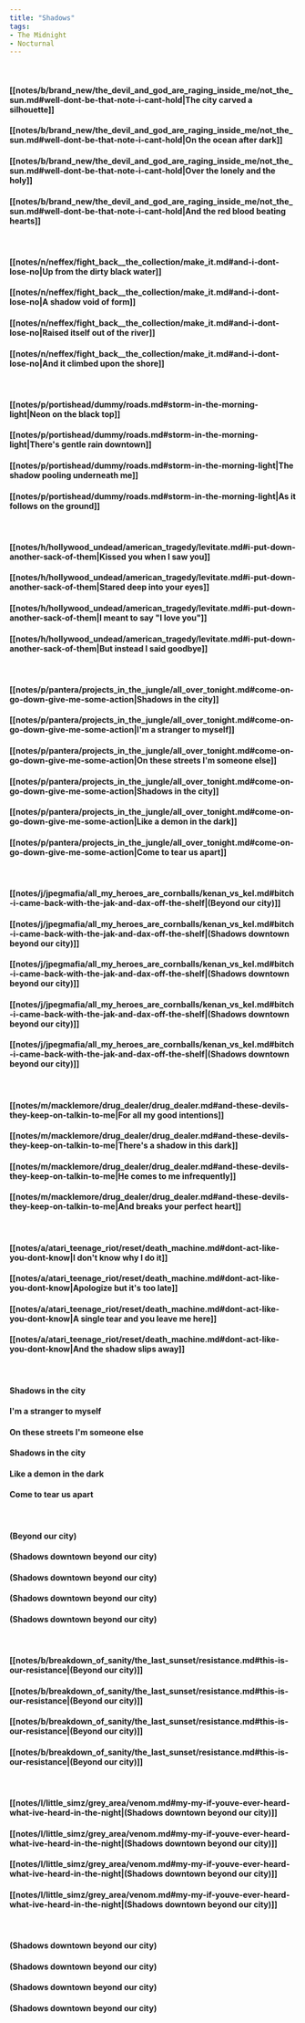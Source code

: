 ```yaml
---
title: "Shadows"
tags:
- The Midnight
- Nocturnal
---
```

&nbsp;
#### [[notes/b/brand_new/the_devil_and_god_are_raging_inside_me/not_the_sun.md#well-dont-be-that-note-i-cant-hold|The city carved a silhouette]]
#### [[notes/b/brand_new/the_devil_and_god_are_raging_inside_me/not_the_sun.md#well-dont-be-that-note-i-cant-hold|On the ocean after dark]]
#### [[notes/b/brand_new/the_devil_and_god_are_raging_inside_me/not_the_sun.md#well-dont-be-that-note-i-cant-hold|Over the lonely and the holy]]
#### [[notes/b/brand_new/the_devil_and_god_are_raging_inside_me/not_the_sun.md#well-dont-be-that-note-i-cant-hold|And the red blood beating hearts]]
&nbsp;
#### [[notes/n/neffex/fight_back__the_collection/make_it.md#and-i-dont-lose-no|Up from the dirty black water]]
#### [[notes/n/neffex/fight_back__the_collection/make_it.md#and-i-dont-lose-no|A shadow void of form]]
#### [[notes/n/neffex/fight_back__the_collection/make_it.md#and-i-dont-lose-no|Raised itself out of the river]]
#### [[notes/n/neffex/fight_back__the_collection/make_it.md#and-i-dont-lose-no|And it climbed upon the shore]]
&nbsp;
#### [[notes/p/portishead/dummy/roads.md#storm-in-the-morning-light|Neon on the black top]]
#### [[notes/p/portishead/dummy/roads.md#storm-in-the-morning-light|There's gentle rain downtown]]
#### [[notes/p/portishead/dummy/roads.md#storm-in-the-morning-light|The shadow pooling underneath me]]
#### [[notes/p/portishead/dummy/roads.md#storm-in-the-morning-light|As it follows on the ground]]
&nbsp;
#### [[notes/h/hollywood_undead/american_tragedy/levitate.md#i-put-down-another-sack-of-them|Kissed you when I saw you]]
#### [[notes/h/hollywood_undead/american_tragedy/levitate.md#i-put-down-another-sack-of-them|Stared deep into your eyes]]
#### [[notes/h/hollywood_undead/american_tragedy/levitate.md#i-put-down-another-sack-of-them|I meant to say "I love you"]]
#### [[notes/h/hollywood_undead/american_tragedy/levitate.md#i-put-down-another-sack-of-them|But instead I said goodbye]]
&nbsp;
#### [[notes/p/pantera/projects_in_the_jungle/all_over_tonight.md#come-on-go-down-give-me-some-action|Shadows in the city]]
#### [[notes/p/pantera/projects_in_the_jungle/all_over_tonight.md#come-on-go-down-give-me-some-action|I'm a stranger to myself]]
#### [[notes/p/pantera/projects_in_the_jungle/all_over_tonight.md#come-on-go-down-give-me-some-action|On these streets I'm someone else]]
#### [[notes/p/pantera/projects_in_the_jungle/all_over_tonight.md#come-on-go-down-give-me-some-action|Shadows in the city]]
#### [[notes/p/pantera/projects_in_the_jungle/all_over_tonight.md#come-on-go-down-give-me-some-action|Like a demon in the dark]]
#### [[notes/p/pantera/projects_in_the_jungle/all_over_tonight.md#come-on-go-down-give-me-some-action|Come to tear us apart]]
&nbsp;
#### [[notes/j/jpegmafia/all_my_heroes_are_cornballs/kenan_vs_kel.md#bitch-i-came-back-with-the-jak-and-dax-off-the-shelf|(Beyond our city)]]
#### [[notes/j/jpegmafia/all_my_heroes_are_cornballs/kenan_vs_kel.md#bitch-i-came-back-with-the-jak-and-dax-off-the-shelf|(Shadows   downtown   beyond our city)]]
#### [[notes/j/jpegmafia/all_my_heroes_are_cornballs/kenan_vs_kel.md#bitch-i-came-back-with-the-jak-and-dax-off-the-shelf|(Shadows   downtown   beyond our city)]]
#### [[notes/j/jpegmafia/all_my_heroes_are_cornballs/kenan_vs_kel.md#bitch-i-came-back-with-the-jak-and-dax-off-the-shelf|(Shadows   downtown   beyond our city)]]
#### [[notes/j/jpegmafia/all_my_heroes_are_cornballs/kenan_vs_kel.md#bitch-i-came-back-with-the-jak-and-dax-off-the-shelf|(Shadows   downtown   beyond our city)]]
&nbsp;
#### [[notes/m/macklemore/drug_dealer/drug_dealer.md#and-these-devils-they-keep-on-talkin-to-me|For all my good intentions]]
#### [[notes/m/macklemore/drug_dealer/drug_dealer.md#and-these-devils-they-keep-on-talkin-to-me|There's a shadow in this dark]]
#### [[notes/m/macklemore/drug_dealer/drug_dealer.md#and-these-devils-they-keep-on-talkin-to-me|He comes to me infrequently]]
#### [[notes/m/macklemore/drug_dealer/drug_dealer.md#and-these-devils-they-keep-on-talkin-to-me|And breaks your perfect heart]]
&nbsp;
#### [[notes/a/atari_teenage_riot/reset/death_machine.md#dont-act-like-you-dont-know|I don't know why I do it]]
#### [[notes/a/atari_teenage_riot/reset/death_machine.md#dont-act-like-you-dont-know|Apologize but it's too late]]
#### [[notes/a/atari_teenage_riot/reset/death_machine.md#dont-act-like-you-dont-know|A single tear and you leave me here]]
#### [[notes/a/atari_teenage_riot/reset/death_machine.md#dont-act-like-you-dont-know|And the shadow slips away]]
&nbsp;
#### Shadows in the city
#### I'm a stranger to myself
#### On these streets I'm someone else
#### Shadows in the city
#### Like a demon in the dark
#### Come to tear us apart
&nbsp;
#### (Beyond our city)
#### (Shadows   downtown   beyond our city)
#### (Shadows   downtown   beyond our city)
#### (Shadows   downtown   beyond our city)
#### (Shadows   downtown   beyond our city)
&nbsp;
#### [[notes/b/breakdown_of_sanity/the_last_sunset/resistance.md#this-is-our-resistance|(Beyond our city)]]
#### [[notes/b/breakdown_of_sanity/the_last_sunset/resistance.md#this-is-our-resistance|(Beyond our city)]]
#### [[notes/b/breakdown_of_sanity/the_last_sunset/resistance.md#this-is-our-resistance|(Beyond our city)]]
#### [[notes/b/breakdown_of_sanity/the_last_sunset/resistance.md#this-is-our-resistance|(Beyond our city)]]
&nbsp;
#### [[notes/l/little_simz/grey_area/venom.md#my-my-if-youve-ever-heard-what-ive-heard-in-the-night|(Shadows   downtown   beyond our city)]]
#### [[notes/l/little_simz/grey_area/venom.md#my-my-if-youve-ever-heard-what-ive-heard-in-the-night|(Shadows   downtown   beyond our city)]]
#### [[notes/l/little_simz/grey_area/venom.md#my-my-if-youve-ever-heard-what-ive-heard-in-the-night|(Shadows   downtown   beyond our city)]]
#### [[notes/l/little_simz/grey_area/venom.md#my-my-if-youve-ever-heard-what-ive-heard-in-the-night|(Shadows   downtown   beyond our city)]]
&nbsp;
#### (Shadows   downtown   beyond our city)
#### (Shadows   downtown   beyond our city)
#### (Shadows   downtown   beyond our city)
#### (Shadows   downtown   beyond our city)
